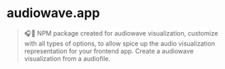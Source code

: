 # audiowave.app
> 🎧🌊 NPM package created for audiowave visualization, customize with all types of options, to allow spice up the audio visualization representation for your frontend app. Create a audiowave visualization from a audiofile.
